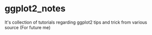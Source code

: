 # ggplot2_notes
It's collection of tutorials regarding ggplot2 tips and trick from various source (For future me)
